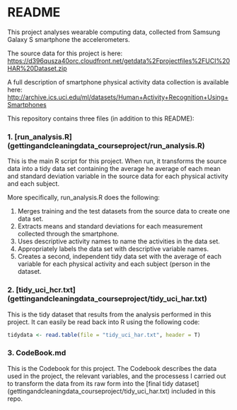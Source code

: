 # README

This project analyses wearable computing data, collected from Samsung Galaxy S smartphone the accelerometers.

The source data for this project is here:
https://d396qusza40orc.cloudfront.net/getdata%2Fprojectfiles%2FUCI%20HAR%20Dataset.zip

A full description of smartphone physical activity data collection is available here: 
http://archive.ics.uci.edu/ml/datasets/Human+Activity+Recognition+Using+Smartphones

This repository contains three files (in addition to this README):

### 1. [run_analysis.R] (gettingandcleaningdata_courseproject/run_analysis.R)
This is the main R script for this project. When run, it transforms the source data into a tidy data set containing the average he average of each mean and standard deviation variable in the source data for each physical activity and each subject.

More specifically, run_analysis.R does the following:

1. Merges training and the test datasets from the source data to create one data set.
2. Extracts means and standard deviations for each measurement collected through the smartphone. 
3. Uses descriptive activity names to name the activities in the data set.
4. Appropriately labels the data set with descriptive variable names. 
5. Creates a second, independent tidy data set with the average of each variable for each physical activity and each subject (person in the dataset.

### 2. [tidy_uci_hcr.txt] (gettingandcleaningdata_courseproject/tidy_uci_har.txt)
This is the tidy dataset that results from the analysis performed in this project.
It can easily be read back into R using the following code:

```r
tidydata <- read.table(file = "tidy_uci_har.txt", header = T)
```
### 3. CodeBook.md
This is the Codebook for this project. The Codebook describes the data used in the project, the relevant variables, and the processess I carried out to transform the data from its raw form into the [final tidy dataset] (gettingandcleaningdata_courseproject/tidy_uci_har.txt) included in this repo.


